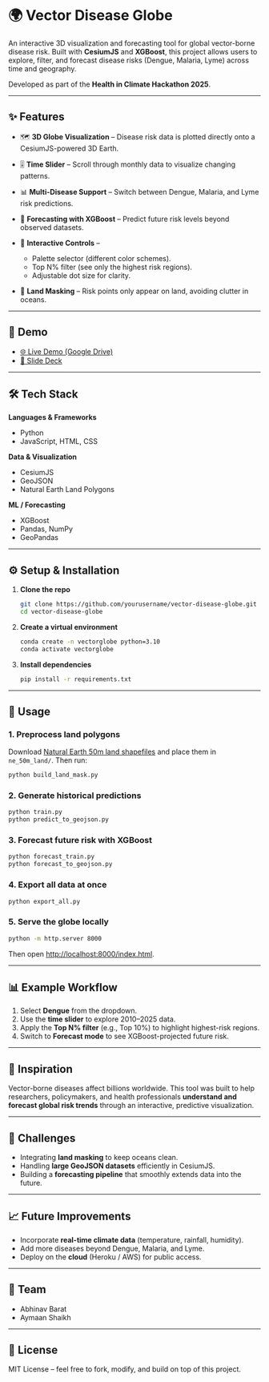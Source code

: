 # 🌍 Vector Disease Globe

An interactive 3D visualization and forecasting tool for global vector-borne disease risk. Built with **CesiumJS** and **XGBoost**, this project allows users to explore, filter, and forecast disease risks (Dengue, Malaria, Lyme) across time and geography.

Developed as part of the **Health in Climate Hackathon 2025**.

---

## ✨ Features

* 🗺️ **3D Globe Visualization** – Disease risk data is plotted directly onto a CesiumJS-powered 3D Earth.
* 🎚️ **Time Slider** – Scroll through monthly data to visualize changing patterns.
* 📊 **Multi-Disease Support** – Switch between Dengue, Malaria, and Lyme risk predictions.
* 🔮 **Forecasting with XGBoost** – Predict future risk levels beyond observed datasets.
* 🎨 **Interactive Controls** –

  * Palette selector (different color schemes).
  * Top N% filter (see only the highest risk regions).
  * Adjustable dot size for clarity.
* 🌊 **Land Masking** – Risk points only appear on land, avoiding clutter in oceans.

---

## 🚀 Demo

* [🌐 Live Demo (Google Drive)](https://drive.google.com/file/d/134ldGZN7-PGTFalisL7epE_wPyR4tHgy/view?usp=sharing)
* [📑 Slide Deck](https://docs.google.com/presentation/d/1pult1PlBB8uQ-X0tNqOju_jqrn81LWrsNPmFLSlrfRY/edit?slide=id.g3490313be59_0_0#slide=id.g3490313be59_0_0)

---

## 🛠️ Tech Stack

**Languages & Frameworks**

* Python
* JavaScript, HTML, CSS

**Data & Visualization**

* CesiumJS
* GeoJSON
* Natural Earth Land Polygons

**ML / Forecasting**

* XGBoost
* Pandas, NumPy
* GeoPandas

---

## ⚙️ Setup & Installation

1. **Clone the repo**

   ```bash
   git clone https://github.com/yourusername/vector-disease-globe.git
   cd vector-disease-globe
   ```

2. **Create a virtual environment**

   ```bash
   conda create -n vectorglobe python=3.10
   conda activate vectorglobe
   ```

3. **Install dependencies**

   ```bash
   pip install -r requirements.txt
   ```

---

## 🔧 Usage

### 1. Preprocess land polygons

Download [Natural Earth 50m land shapefiles](https://www.naturalearthdata.com/downloads/50m-physical-vectors/) and place them in `ne_50m_land/`. Then run:

```bash
python build_land_mask.py
```

### 2. Generate historical predictions

```bash
python train.py
python predict_to_geojson.py
```

### 3. Forecast future risk with XGBoost

```bash
python forecast_train.py
python forecast_to_geojson.py
```

### 4. Export all data at once

```bash
python export_all.py
```

### 5. Serve the globe locally

```bash
python -m http.server 8000
```

Then open [http://localhost:8000/index.html](http://localhost:8000/index.html).

---

## 📊 Example Workflow

1. Select **Dengue** from the dropdown.
2. Use the **time slider** to explore 2010–2025 data.
3. Apply the **Top N% filter** (e.g., Top 10%) to highlight highest-risk regions.
4. Switch to **Forecast mode** to see XGBoost-projected future risk.

---

## 🌟 Inspiration

Vector-borne diseases affect billions worldwide. This tool was built to help researchers, policymakers, and health professionals **understand and forecast global risk trends** through an interactive, predictive visualization.

---

## 🚧 Challenges

* Integrating **land masking** to keep oceans clean.
* Handling **large GeoJSON datasets** efficiently in CesiumJS.
* Building a **forecasting pipeline** that smoothly extends data into the future.

---

## 📈 Future Improvements

* Incorporate **real-time climate data** (temperature, rainfall, humidity).
* Add more diseases beyond Dengue, Malaria, and Lyme.
* Deploy on the **cloud** (Heroku / AWS) for public access.

---

## 👥 Team

* Abhinav Barat
* Aymaan Shaikh

---

## 📜 License

MIT License – feel free to fork, modify, and build on top of this project.
